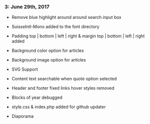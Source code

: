 ### 3: June 29th, 2017
* Remove blue highlight around around search input box
* SuisseIntl-Mono added to the font directory
* Padding top | bottom | left | right & margin top | bottom | left | right added
* Background color option for articles
* Background image option for articles
* SVG Support
* Content text searchable when quote option selected
* Header and footer fixed links hover styles removed
* Blocks of year debugged
* style.css & index.php added for github updater

* Diaporama
